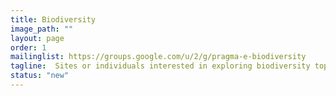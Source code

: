 ```yaml
---
title: Biodiversity
image_path: ""
layout: page
order: 1
mailinglist: https://groups.google.com/u/2/g/pragma-e-biodiversity
tagline:  Sites or individuals interested in exploring biodiversity topics across PRAGMA sites.  New work is looking at sharing fishery health technology developed at USM with fishery sites in Indonesia and sharing expertise with biodiversity AI models and algorithms.
status: "new"
---
```




